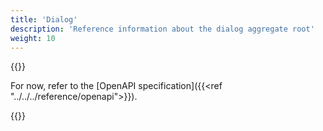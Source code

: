 ```yaml
---
title: 'Dialog'
description: 'Reference information about the dialog aggregate root'
weight: 10
---
```


{{<notyetwritten>}}

For now, refer to the [OpenAPI specification]({{<ref "../../../reference/openapi">}}).

{{<children />}}

